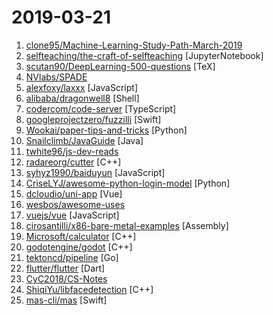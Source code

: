 # 2019-03-21

1. [clone95/Machine-Learning-Study-Path-March-2019](https://github.com/clone95/Machine-Learning-Study-Path-March-2019 "A complete ML study path, focused on TensorFlow and Scikit-Learn") 
2. [selfteaching/the-craft-of-selfteaching](https://github.com/selfteaching/the-craft-of-selfteaching "One has no future if one couldn't teach themself.") [JupyterNotebook]
3. [scutan90/DeepLearning-500-questions](https://github.com/scutan90/DeepLearning-500-questions "深度学习500问，以问答形式对常用的概率知识、线性代数、机器学习、深度学习、计算机视觉等热点问题进行阐述，以帮助自己及有需要的读者。 全书分为18个章节，近30万字。由于水平有限，书中不妥之处恳请广大读者批评指正。 未完待续............ 如有意合作，联系scutjy2015@163.com 版权所有，违权必究 Tan 2018.06") [TeX]
4. [NVlabs/SPADE](https://github.com/NVlabs/SPADE "") 
5. [alexfoxy/laxxx](https://github.com/alexfoxy/laxxx "Simple & light weight (2kb minified & zipped) vanilla javascript plugin to create smooth & beautiful animations when you scrolllll! Harness the power of the most intuitive interaction and make your websites come alive!") [JavaScript]
6. [alibaba/dragonwell8](https://github.com/alibaba/dragonwell8 "Alibaba Dragonwell8 JDK") [Shell]
7. [codercom/code-server](https://github.com/codercom/code-server "Run VS Code on a remote server.") [TypeScript]
8. [googleprojectzero/fuzzilli](https://github.com/googleprojectzero/fuzzilli "A JavaScript Engine Fuzzer") [Swift]
9. [Wookai/paper-tips-and-tricks](https://github.com/Wookai/paper-tips-and-tricks "Best practice and tips & tricks to write scientific papers in LaTeX, with figures generated in Python or Matlab.") [Python]
10. [Snailclimb/JavaGuide](https://github.com/Snailclimb/JavaGuide "【Java学习+面试指南】 一份涵盖大部分Java程序员所需要掌握的核心知识。") [Java]
11. [twhite96/js-dev-reads](https://github.com/twhite96/js-dev-reads "A list of books 📚and articles 📝 for the discerning web developer to read.") 
12. [radareorg/cutter](https://github.com/radareorg/cutter "A Qt and C++ GUI for radare2 reverse engineering framework") [C++]
13. [syhyz1990/baiduyun](https://github.com/syhyz1990/baiduyun "油猴脚本 直接下载百度网盘和百度网盘分享的文件,直链下载超级加速") [JavaScript]
14. [CriseLYJ/awesome-python-login-model](https://github.com/CriseLYJ/awesome-python-login-model "😮python模拟登陆一些大型网站，还有一些简单的爬虫，希望对你们有所帮助❤️，如果喜欢记得给个star哦🌟") [Python]
15. [dcloudio/uni-app](https://github.com/dcloudio/uni-app "使用 Vue.js 开发跨平台应用的前端框架") [Vue]
16. [wesbos/awesome-uses](https://github.com/wesbos/awesome-uses "Awesome Uses Page") 
17. [vuejs/vue](https://github.com/vuejs/vue "🖖 Vue.js is a progressive, incrementally-adoptable JavaScript framework for building UI on the web.") [JavaScript]
18. [cirosantilli/x86-bare-metal-examples](https://github.com/cirosantilli/x86-bare-metal-examples "Dozens of minimal operating systems to learn x86 system programming. Tested on Ubuntu 17.10 host in QEMU 2.10 and real hardware. Userland cheat at: https://github.com/cirosantilli/x86-assembly-cheat ARM baremetal setup at: https://github.com/cirosantilli/linux-kernel-module-cheat#baremetal-setup") [Assembly]
19. [Microsoft/calculator](https://github.com/Microsoft/calculator "Windows Calculator: A simple yet powerful calculator that ships with Windows") [C++]
20. [godotengine/godot](https://github.com/godotengine/godot "Godot Engine – Multi-platform 2D and 3D game engine") [C++]
21. [tektoncd/pipeline](https://github.com/tektoncd/pipeline "A K8s-native Pipeline resource.") [Go]
22. [flutter/flutter](https://github.com/flutter/flutter "Flutter makes it easy and fast to build beautiful mobile apps.") [Dart]
23. [CyC2018/CS-Notes](https://github.com/CyC2018/CS-Notes "😋 技术面试必备基础知识") 
24. [ShiqiYu/libfacedetection](https://github.com/ShiqiYu/libfacedetection "An open source library for face detection in images. The face detection speed can reach 1500FPS.") [C++]
25. [mas-cli/mas](https://github.com/mas-cli/mas "📦 Mac App Store command line interface") [Swift]
